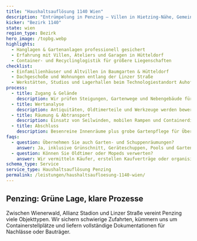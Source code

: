 ```yaml
---
title: "Haushaltsauflösung 1140 Wien"
description: "Entrümpelung in Penzing – Villen in Hietzing-Nähe, Gemeindebauten in Breitensee und Gewerbeobjekte bis Auhof."
kicker: "Bezirk 1140"
state: wien
region_type: Bezirk
hero_image: /topbg.webp
highlights:
  - Hanglagen & Gartenanlagen professionell gesichert
  - Erfahrung mit Villen, Ateliers und Garagen in Hütteldorf
  - Container- und Recyclinglogistik für größere Liegenschaften
checklist:
  - Einfamilienhäuser und Altvillen in Baumgarten & Hütteldorf
  - Dachgeschoße und Wohnungen entlang der Linzer Straße
  - Werkstätten, Studios und Lagerhallen beim Technologiestandort Auhof
process:
  - title: Zugang & Gelände
    description: Wir prüfen Steigungen, Gartenwege und Nebengebäude für sichere Räumung.
  - title: Wertanalyse
    description: Antiquitäten, Oldtimerteile und Werkzeuge werden bewertet und gegengerechnet.
  - title: Räumung & Abtransport
    description: Einsatz von Seilwinden, mobilen Rampen und Containerdienst.
  - title: Abschluss
    description: Besenreine Innenräume plus grobe Gartenpflege für Übergaben.
faqs:
  - question: Übernehmen Sie auch Garten- und Schuppenräumungen?
    answer: Ja, inklusive Grünschnitt, Geräteschuppen, Pools und Gartenmöbel.
  - question: Können Sie Oldtimer oder Mopeds verwerten?
    answer: Wir vermitteln Käufer, erstellen Kaufverträge oder organisieren Spenden.
schema_type: Service
service_type: Haushaltsauflösung Penzing
permalink: /leistungen/haushaltsaufloesung-1140-wien/
---
```

## Penzing: Grüne Lage, klare Prozesse

Zwischen Wienerwald, Allianz Stadion und Linzer Straße vereint Penzing viele Objekttypen. Wir sichern schwierige Zufahrten, kümmern uns um Containerstellplätze und liefern vollständige Dokumentationen für Nachlässe oder Bauträger.
